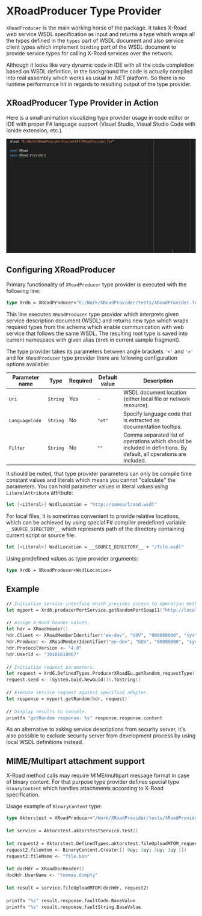 # XRoadProducer Type Provider #

`XRoadProducer` is the main working horse of the package. It takes X-Road web service WSDL
specification as input and returns a type which wraps all the types defined in the `types`
part of WSDL document and also service client types which implement `binding` part of
the WSDL document to provide service types for calling X-Road services over the network.

Although it looks like very dynamic code in IDE with all the code completion based on
WSDL definition, in the background the code is actually compiled into real assembly
which works as usual in .NET platform. So there is no runtime performance hit in
regards to resulting output of the type provider.


## XRoadProducer Type Provider in Action ##

Here is a small animation visualizing type provider usage in code editor or IDE with
proper F# language support (Visual Studio, Visual Studio Code with Ionide extension,
etc.).

![XRoadProducer](../../images/XRoadProducer.gif)


## Configuring XRoadProducer ##

Primary functionality of `XRoadProducer` type provider is executed with the following line:

```fsharp
type Xrd6 = XRoadProducer<"E:/Work/XRoadProvider/tests/XRoadProvider.Tests/Wsdl/XRoadV6.wsdl.xml">
```

This line executes `XRoadProducer` type provider which interprets given service description document
(WSDL) and returns new type which wraps required types from the schema which enable communication
with web service that follows the same WSDL. The resulting root type is saved into current namespace
with given alias (`Xrd6` in current sample fragment).

The type provider takes its parameters between angle brackets `'<'` and `'>'` and for `XRoadProducer`
type provider there are following configuration options available:

| Parameter name | Type | Required | Default value | Description |
|----------------|------|----------|---------------|-------------|
| `Uri` | `String` | Yes | - | WSDL document location (either local file or network resource). |
| `LanguageCode` | `String` | No | `"et"` | Specify language code that is extracted as documentation tooltips. |
| `Filter` | `String` | No | `""` | Comma separated list of operations which should be included in definitions. By default, all operations are included. |

It should be noted, that type provider parameters can only be compile time constant values and literals
which means you cannot "calculate" the parameters. You can hold parameter values in literal values
using `LiteralAttribute` attribute:

```fsharp
let [<Literal>] WsdlLocation = "http://someurl/and.wsdl"
```

For local files, it is sometimes convenient to provide relative locations, which can be achieved by using
special F# compiler predefined variable `__SOURCE_DIRECTORY__` which represents path of the directory
containing current script or source file:

```fsharp
let [<Literal>] WsdlLocation = __SOURCE_DIRECTORY__ + "/file.wsdl"
```

Using predefined values as type provider arguments:

```fsharp
type Xrd6 = XRoadProducer<WsdlLocation>
```


## Example ##

```fsharp
// Initialize service interface which provides access to operation methods.
let myport = Xrd6.producerPortService.getRandomPortSoap11("http://localhost:8001/")

// Assign X-Road header values.
let hdr = XRoadHeader()
hdr.Client <- XRoadMemberIdentifier("ee-dev", "GOV", "000000000", "sys")
hdr.Producer <- XRoadMemberIdentifier("ee-dev", "GOV", "00000000", "sys")
hdr.ProtocolVersion <- "4.0"
hdr.UserId <- "30101010007"

// Initialize request parameters.
let request = Xrd6.DefinedTypes.ProducerXRoadEu.getRandom_requestType()
request.seed <- (System.Guid.NewGuid()).ToString()

// Execute service request against specified adapter.
let response = myport.getRandom(hdr, request)

// Display results to console.
printfn "getRandom response: %s" response.response.content
```

As an alternative to asking service descriptions from security server, it's also possible to
exclude security server from development process by using local WSDL definitions instead.


## MIME/Multipart attachment support ##

X-Road method calls may require MIME/multipart message format in case of binary content. For
that purpose type provider defines special type `BinaryContent` which handles attachments according
to X-Road specification.

Usage example of `BinaryContent` type:

```fsharp
type Aktorstest = XRoadProducer<"/Work/XRoadProvider/tests/XRoadProvider.Tests/Wsdl/AktorstestService.wsdl.xml">

let service = Aktorstest.aktorstestService.Test()

let request2 = Aktorstest.DefinedTypes.aktorstest.fileUploadMTOM_requestType()
request2.filemtom <- BinaryContent.Create([| 0uy; 1uy; 2uy; 3uy |])
request2.fileName <- "file.bin"

let docHdr = XRoadDocHeader()
docHdr.UserName <- "toomas.dumpty"

let result = service.fileUploadMTOM(docHdr, request2)

printfn "%s" result.response.faultCode.BaseValue
printfn "%s" result.response.faultString.BaseValue
```

